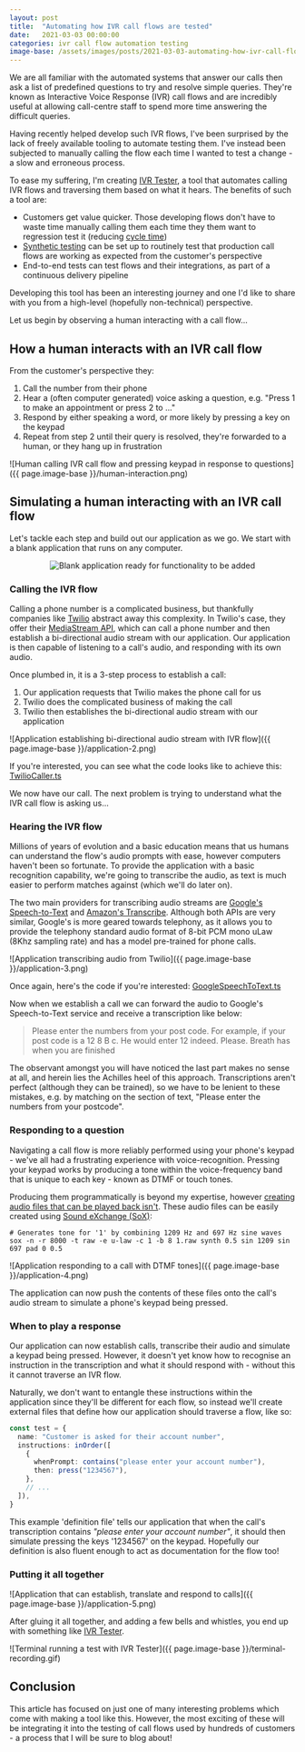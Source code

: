 ```yaml
---
layout: post
title:  "Automating how IVR call flows are tested"
date:   2021-03-03 00:00:00
categories: ivr call flow automation testing
image-base: /assets/images/posts/2021-03-03-automating-how-ivr-call-flows-are-tested
---
```


We are all familiar with the automated systems that answer our calls then ask a list of predefined questions to try and
resolve simple queries. They're known as Interactive Voice Response (IVR) call flows and are incredibly useful at
allowing call-centre staff to spend more time answering the difficult queries.

Having recently helped develop such IVR flows, I've been surprised by the lack of freely available tooling to automate
testing them. I've instead been subjected to manually calling the flow each time I wanted to test a change - a slow and
erroneous process.

To ease my suffering, I'm creating [IVR Tester](https://github.com/SketchingDev/ivr-tester), a tool that automates
calling IVR flows and traversing them based on what it hears. The benefits of such a tool are:

- Customers get value quicker. Those developing flows don't have to waste time manually calling them each time they them
  want to regression test it (reducing [cycle time](https://www.davefarley.net/?p=218))
- [Synthetic testing](https://en.wikipedia.org/wiki/Synthetic_monitoring) can be set up to routinely test that
  production call flows are working as expected from the customer's perspective
- End-to-end tests can test flows and their integrations, as part of a continuous delivery pipeline

Developing this tool has been an interesting journey and one I'd like to share with you from a high-level (hopefully
non-technical) perspective.

Let us begin by observing a human interacting with a call flow...

## How a human interacts with an IVR call flow

From the customer's perspective they:

1. Call the number from their phone
2. Hear a (often computer generated) voice asking a question, e.g. "Press 1 to make an appointment or press 2 to ..."
3. Respond by either speaking a word, or more likely by pressing a key on the keypad
4. Repeat from step 2 until their query is resolved, they're forwarded to a human, or they hang up in frustration

![Human calling IVR call flow and pressing keypad in response to questions]({{ page.image-base }}/human-interaction.png)

## Simulating a human interacting with an IVR call flow

Let's tackle each step and build out our application as we go. We start with a blank application that runs on any
computer.

<p style="text-align: center">
  <img alt="Blank application ready for functionality to be added" src="{{ page.image-base }}/application-1.png" />
</p>

### Calling the IVR flow

Calling a phone number is a complicated business, but thankfully companies like [Twilio](http://twilio.com/) abstract
away this complexity. In Twilio's case, they offer their
[MediaStream API](https://www.twilio.com/blog/media-streams-public-beta), which can call a phone number and then
establish a bi-directional audio stream with our application. Our application is then capable of listening to a call's
audio, and responding with its own audio.

Once plumbed in, it is a 3-step process to establish a call:

1. Our application requests that Twilio makes the phone call for us
2. Twilio does the complicated business of making the call
3. Twilio then establishes the bi-directional audio stream with our application

![Application establishing bi-directional audio stream with IVR flow]({{ page.image-base }}/application-2.png)

If you're interested, you can see what the code looks like to achieve this: [TwilioCaller.ts](https://github.com/SketchingDev/ivr-tester/blob/4d85b12d4d1187072145690e70f4a6a456401119/packages/ivr-tester/src/call/TwilioCaller.ts#L40-L61)

We now have our call. The next problem is trying to understand what the IVR call flow is asking us...

### Hearing the IVR flow

Millions of years of evolution and a basic education means that us humans can understand the flow's audio prompts with
ease, however computers haven't been so fortunate. To provide the application with a basic recognition capability, we're
going to transcribe the audio, as text is much easier to perform matches against (which we'll do later on).

The two main providers for transcribing audio streams are
[Google's Speech-to-Text](https://cloud.google.com/speech-to-text) and
[Amazon's Transcribe](https://aws.amazon.com/transcribe/). Although both APIs are very similar, Google's is more geared
towards telephony, as it allows you to provide the telephony standard audio format of 8-bit PCM mono uLaw
(8Khz sampling rate) and has a model pre-trained for phone calls.

![Application transcribing audio from Twilio]({{ page.image-base }}/application-3.png)

Once again, here's the code if you're interested: [GoogleSpeechToText.ts](https://github.com/SketchingDev/ivr-tester/blob/4d85b12d4d1187072145690e70f4a6a456401119/packages/transcriber-google-speech-to-text/src/GoogleSpeechToText.ts)

Now when we establish a call we can forward the audio to Google's Speech-to-Text service and receive a transcription
like below:

> Please enter the numbers from your post code. For example, if your post code is a 12 8 B c. He would enter 12 indeed.
> Please. Breath has when you are finished

The observant amongst you will have noticed the last part makes no sense at all, and herein lies the Achilles heel of
this approach. Transcriptions aren't perfect (although they can be trained), so we have to be lenient to these mistakes,
e.g. by matching on the section of text, "Please enter the numbers from your postcode".


### Responding to a question

Navigating a call flow is more reliably performed using your phone's keypad - we've all had a frustrating experience
with voice-recognition. Pressing your keypad works by producing a tone within the voice-frequency band that is unique
to each key - known as DTMF or touch tones.

Producing them programmatically is beyond my expertise, however [creating audio files that can be played back
isn't](https://github.com/SketchingDev/ivr-tester/tree/4d85b12d4d1187072145690e70f4a6a456401119/packages/ivr-tester/src/call/dtmf/raw).
These audio files can be easily created using [Sound eXchange (SoX)](http://sox.sourceforge.net/):

```shell
# Generates tone for '1' by combining 1209 Hz and 697 Hz sine waves
sox -n -r 8000 -t raw -e u-law -c 1 -b 8 1.raw synth 0.5 sin 1209 sin 697 pad 0 0.5
```

![Application responding to a call with DTMF tones]({{ page.image-base }}/application-4.png)

The application can now push the contents of these files onto the call's audio stream to simulate a phone's keypad
being pressed.

### When to play a response

Our application can now establish calls, transcribe their audio and simulate a keypad being pressed. However, it doesn't
yet know how to recognise an instruction in the transcription and what it should respond with - without this it cannot
traverse an IVR flow.

Naturally, we don't want to entangle these instructions within the application since they'll be different for each flow,
so instead we'll create external files that define how our application should traverse a flow, like so:

```typescript
const test = {
  name: "Customer is asked for their account number",
  instructions: inOrder([
    {
      whenPrompt: contains("please enter your account number"),
      then: press("1234567"),
    },
    // ...
  ]),
}
```

This example 'definition file' tells our application that when the call's transcription contains *"please enter your
account number"*, it should then simulate pressing the keys '1234567' on the keypad. Hopefully our definition is also
fluent enough to act as documentation for the flow too!


### Putting it all together

![Application that can establish, translate and respond to calls]({{ page.image-base }}/application-5.png)

After gluing it all together, and adding a few bells and whistles, you end up with something like
[IVR Tester](https://github.com/SketchingDev/ivr-tester).

![Terminal running a test with IVR Tester]({{ page.image-base }}/terminal-recording.gif)

## Conclusion

This article has focused on just one of many interesting problems which come with making a tool like this. However,
the most exciting of these will be integrating it into the testing of call flows used by hundreds of customers - a
process that I will be sure to blog about!
